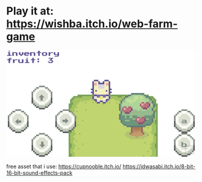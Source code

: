 # Play it at: https://wishba.itch.io/web-farm-game

<img src="screenshot.png">

free asset that i use:
https://cupnooble.itch.io/
https://jdwasabi.itch.io/8-bit-16-bit-sound-effects-pack
